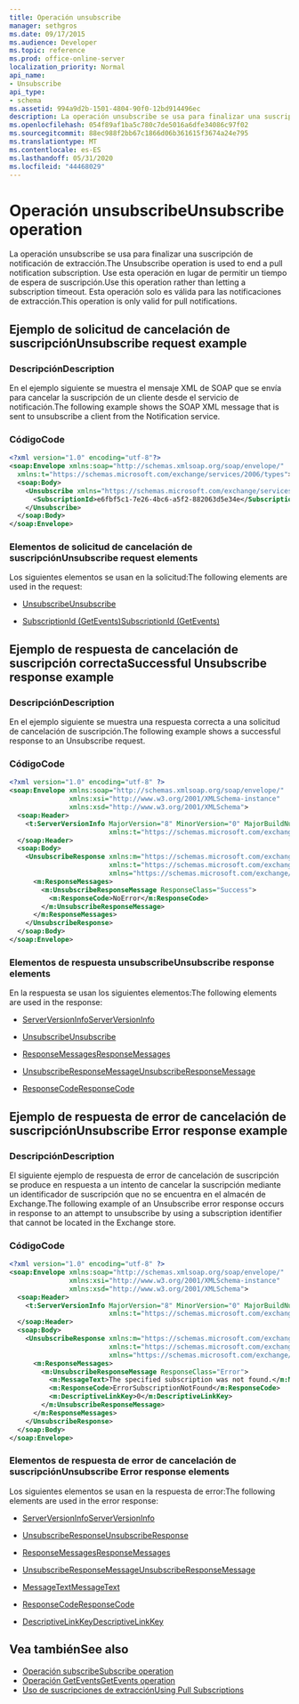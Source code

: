 ```yaml
---
title: Operación unsubscribe
manager: sethgros
ms.date: 09/17/2015
ms.audience: Developer
ms.topic: reference
ms.prod: office-online-server
localization_priority: Normal
api_name:
- Unsubscribe
api_type:
- schema
ms.assetid: 994a9d2b-1501-4804-90f0-12bd914496ec
description: La operación unsubscribe se usa para finalizar una suscripción de notificación de extracción. Use esta operación en lugar de permitir un tiempo de espera de suscripción. Esta operación solo es válida para las notificaciones de extracción.
ms.openlocfilehash: 054f89af1ba5c780c7de5016a6dfe34086c97f02
ms.sourcegitcommit: 88ec988f2bb67c1866d06b361615f3674a24e795
ms.translationtype: MT
ms.contentlocale: es-ES
ms.lasthandoff: 05/31/2020
ms.locfileid: "44468029"
---
```

# <a name="unsubscribe-operation"></a><span data-ttu-id="4bea9-105">Operación unsubscribe</span><span class="sxs-lookup"><span data-stu-id="4bea9-105">Unsubscribe operation</span></span>

<span data-ttu-id="4bea9-106">La operación unsubscribe se usa para finalizar una suscripción de notificación de extracción.</span><span class="sxs-lookup"><span data-stu-id="4bea9-106">The Unsubscribe operation is used to end a pull notification subscription.</span></span> <span data-ttu-id="4bea9-107">Use esta operación en lugar de permitir un tiempo de espera de suscripción.</span><span class="sxs-lookup"><span data-stu-id="4bea9-107">Use this operation rather than letting a subscription timeout.</span></span> <span data-ttu-id="4bea9-108">Esta operación solo es válida para las notificaciones de extracción.</span><span class="sxs-lookup"><span data-stu-id="4bea9-108">This operation is only valid for pull notifications.</span></span>
  
## <a name="unsubscribe-request-example"></a><span data-ttu-id="4bea9-109">Ejemplo de solicitud de cancelación de suscripción</span><span class="sxs-lookup"><span data-stu-id="4bea9-109">Unsubscribe request example</span></span>

### <a name="description"></a><span data-ttu-id="4bea9-110">Descripción</span><span class="sxs-lookup"><span data-stu-id="4bea9-110">Description</span></span>

<span data-ttu-id="4bea9-111">En el ejemplo siguiente se muestra el mensaje XML de SOAP que se envía para cancelar la suscripción de un cliente desde el servicio de notificación.</span><span class="sxs-lookup"><span data-stu-id="4bea9-111">The following example shows the SOAP XML message that is sent to unsubscribe a client from the Notification service.</span></span>
  
### <a name="code"></a><span data-ttu-id="4bea9-112">Código</span><span class="sxs-lookup"><span data-stu-id="4bea9-112">Code</span></span>

```XML
<?xml version="1.0" encoding="utf-8"?>
<soap:Envelope xmlns:soap="http://schemas.xmlsoap.org/soap/envelope/"
  xmlns:t="https://schemas.microsoft.com/exchange/services/2006/types">
  <soap:Body>
    <Unsubscribe xmlns="https://schemas.microsoft.com/exchange/services/2006/messages">
      <SubscriptionId>e6fbf5c1-7e26-4bc6-a5f2-882063d5e34e</SubscriptionId>  
    </Unsubscribe>
  </soap:Body>
</soap:Envelope>
```

### <a name="unsubscribe-request-elements"></a><span data-ttu-id="4bea9-113">Elementos de solicitud de cancelación de suscripción</span><span class="sxs-lookup"><span data-stu-id="4bea9-113">Unsubscribe request elements</span></span>

<span data-ttu-id="4bea9-114">Los siguientes elementos se usan en la solicitud:</span><span class="sxs-lookup"><span data-stu-id="4bea9-114">The following elements are used in the request:</span></span>
  
- [<span data-ttu-id="4bea9-115">Unsubscribe</span><span class="sxs-lookup"><span data-stu-id="4bea9-115">Unsubscribe</span></span>](unsubscribe.md)
    
- [<span data-ttu-id="4bea9-116">SubscriptionId (GetEvents)</span><span class="sxs-lookup"><span data-stu-id="4bea9-116">SubscriptionId (GetEvents)</span></span>](subscriptionid-getevents.md)
    
## <a name="successful-unsubscribe-response-example"></a><span data-ttu-id="4bea9-117">Ejemplo de respuesta de cancelación de suscripción correcta</span><span class="sxs-lookup"><span data-stu-id="4bea9-117">Successful Unsubscribe response example</span></span>

### <a name="description"></a><span data-ttu-id="4bea9-118">Descripción</span><span class="sxs-lookup"><span data-stu-id="4bea9-118">Description</span></span>

<span data-ttu-id="4bea9-119">En el ejemplo siguiente se muestra una respuesta correcta a una solicitud de cancelación de suscripción.</span><span class="sxs-lookup"><span data-stu-id="4bea9-119">The following example shows a successful response to an Unsubscribe request.</span></span>
  
### <a name="code"></a><span data-ttu-id="4bea9-120">Código</span><span class="sxs-lookup"><span data-stu-id="4bea9-120">Code</span></span>

```xml
<?xml version="1.0" encoding="utf-8" ?>
<soap:Envelope xmlns:soap="http://schemas.xmlsoap.org/soap/envelope/" 
               xmlns:xsi="http://www.w3.org/2001/XMLSchema-instance" 
               xmlns:xsd="http://www.w3.org/2001/XMLSchema">
  <soap:Header>
    <t:ServerVersionInfo MajorVersion="8" MinorVersion="0" MajorBuildNumber="628" MinorBuildNumber="0" 
                         xmlns:t="https://schemas.microsoft.com/exchange/services/2006/types" />
  </soap:Header>
  <soap:Body>
    <UnsubscribeResponse xmlns:m="https://schemas.microsoft.com/exchange/services/2006/messages" 
                         xmlns:t="https://schemas.microsoft.com/exchange/services/2006/types" 
                         xmlns="https://schemas.microsoft.com/exchange/services/2006/messages">
      <m:ResponseMessages>
        <m:UnsubscribeResponseMessage ResponseClass="Success">
          <m:ResponseCode>NoError</m:ResponseCode>
        </m:UnsubscribeResponseMessage>
      </m:ResponseMessages>
    </UnsubscribeResponse>
  </soap:Body>
</soap:Envelope>
```

### <a name="unsubscribe-response-elements"></a><span data-ttu-id="4bea9-121">Elementos de respuesta unsubscribe</span><span class="sxs-lookup"><span data-stu-id="4bea9-121">Unsubscribe response elements</span></span>

<span data-ttu-id="4bea9-122">En la respuesta se usan los siguientes elementos:</span><span class="sxs-lookup"><span data-stu-id="4bea9-122">The following elements are used in the response:</span></span>
  
- [<span data-ttu-id="4bea9-123">ServerVersionInfo</span><span class="sxs-lookup"><span data-stu-id="4bea9-123">ServerVersionInfo</span></span>](serverversioninfo.md)
    
- [<span data-ttu-id="4bea9-124">Unsubscribe</span><span class="sxs-lookup"><span data-stu-id="4bea9-124">Unsubscribe</span></span>](unsubscribe.md)
    
- [<span data-ttu-id="4bea9-125">ResponseMessages</span><span class="sxs-lookup"><span data-stu-id="4bea9-125">ResponseMessages</span></span>](responsemessages.md)
    
- [<span data-ttu-id="4bea9-126">UnsubscribeResponseMessage</span><span class="sxs-lookup"><span data-stu-id="4bea9-126">UnsubscribeResponseMessage</span></span>](unsubscriberesponsemessage.md)
    
- [<span data-ttu-id="4bea9-127">ResponseCode</span><span class="sxs-lookup"><span data-stu-id="4bea9-127">ResponseCode</span></span>](responsecode.md)
    
## <a name="unsubscribe-error-response-example"></a><span data-ttu-id="4bea9-128">Ejemplo de respuesta de error de cancelación de suscripción</span><span class="sxs-lookup"><span data-stu-id="4bea9-128">Unsubscribe Error response example</span></span>

### <a name="description"></a><span data-ttu-id="4bea9-129">Descripción</span><span class="sxs-lookup"><span data-stu-id="4bea9-129">Description</span></span>

<span data-ttu-id="4bea9-130">El siguiente ejemplo de respuesta de error de cancelación de suscripción se produce en respuesta a un intento de cancelar la suscripción mediante un identificador de suscripción que no se encuentra en el almacén de Exchange.</span><span class="sxs-lookup"><span data-stu-id="4bea9-130">The following example of an Unsubscribe error response occurs in response to an attempt to unsubscribe by using a subscription identifier that cannot be located in the Exchange store.</span></span>
  
### <a name="code"></a><span data-ttu-id="4bea9-131">Código</span><span class="sxs-lookup"><span data-stu-id="4bea9-131">Code</span></span>

```XML
<?xml version="1.0" encoding="utf-8" ?>
<soap:Envelope xmlns:soap="http://schemas.xmlsoap.org/soap/envelope/" 
               xmlns:xsi="http://www.w3.org/2001/XMLSchema-instance" 
               xmlns:xsd="http://www.w3.org/2001/XMLSchema">
  <soap:Header>
    <t:ServerVersionInfo MajorVersion="8" MinorVersion="0" MajorBuildNumber="628" MinorBuildNumber="0" 
                         xmlns:t="https://schemas.microsoft.com/exchange/services/2006/types" />
  </soap:Header>
  <soap:Body>
    <UnsubscribeResponse xmlns:m="https://schemas.microsoft.com/exchange/services/2006/messages" 
                         xmlns:t="https://schemas.microsoft.com/exchange/services/2006/types" 
                         xmlns="https://schemas.microsoft.com/exchange/services/2006/messages">
      <m:ResponseMessages>
        <m:UnsubscribeResponseMessage ResponseClass="Error">
          <m:MessageText>The specified subscription was not found.</m:MessageText>
          <m:ResponseCode>ErrorSubscriptionNotFound</m:ResponseCode>
          <m:DescriptiveLinkKey>0</m:DescriptiveLinkKey>
        </m:UnsubscribeResponseMessage>
      </m:ResponseMessages>
    </UnsubscribeResponse>
  </soap:Body>
</soap:Envelope>
```

### <a name="unsubscribe-error-response-elements"></a><span data-ttu-id="4bea9-132">Elementos de respuesta de error de cancelación de suscripción</span><span class="sxs-lookup"><span data-stu-id="4bea9-132">Unsubscribe Error response elements</span></span>

<span data-ttu-id="4bea9-133">Los siguientes elementos se usan en la respuesta de error:</span><span class="sxs-lookup"><span data-stu-id="4bea9-133">The following elements are used in the error response:</span></span>
  
- [<span data-ttu-id="4bea9-134">ServerVersionInfo</span><span class="sxs-lookup"><span data-stu-id="4bea9-134">ServerVersionInfo</span></span>](serverversioninfo.md)
    
- [<span data-ttu-id="4bea9-135">UnsubscribeResponse</span><span class="sxs-lookup"><span data-stu-id="4bea9-135">UnsubscribeResponse</span></span>](unsubscriberesponse.md)
    
- [<span data-ttu-id="4bea9-136">ResponseMessages</span><span class="sxs-lookup"><span data-stu-id="4bea9-136">ResponseMessages</span></span>](responsemessages.md)
    
- [<span data-ttu-id="4bea9-137">UnsubscribeResponseMessage</span><span class="sxs-lookup"><span data-stu-id="4bea9-137">UnsubscribeResponseMessage</span></span>](unsubscriberesponsemessage.md)
    
- [<span data-ttu-id="4bea9-138">MessageText</span><span class="sxs-lookup"><span data-stu-id="4bea9-138">MessageText</span></span>](messagetext.md)
    
- [<span data-ttu-id="4bea9-139">ResponseCode</span><span class="sxs-lookup"><span data-stu-id="4bea9-139">ResponseCode</span></span>](responsecode.md)
    
- [<span data-ttu-id="4bea9-140">DescriptiveLinkKey</span><span class="sxs-lookup"><span data-stu-id="4bea9-140">DescriptiveLinkKey</span></span>](descriptivelinkkey.md)
    
## <a name="see-also"></a><span data-ttu-id="4bea9-141">Vea también</span><span class="sxs-lookup"><span data-stu-id="4bea9-141">See also</span></span>

- [<span data-ttu-id="4bea9-142">Operación subscribe</span><span class="sxs-lookup"><span data-stu-id="4bea9-142">Subscribe operation</span></span>](subscribe-operation.md)
- [<span data-ttu-id="4bea9-143">Operación GetEvents</span><span class="sxs-lookup"><span data-stu-id="4bea9-143">GetEvents operation</span></span>](getevents-operation.md)
- [<span data-ttu-id="4bea9-144">Uso de suscripciones de extracción</span><span class="sxs-lookup"><span data-stu-id="4bea9-144">Using Pull Subscriptions</span></span>](https://msdn.microsoft.com/library/f956bc0e-2b25-4613-966b-54c65456897c%28Office.15%29.aspx)

